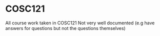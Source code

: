 # COSC121
All course work taken in COSC121 
Not very well documented (e.g have answers for questions but not the questions themselves)
